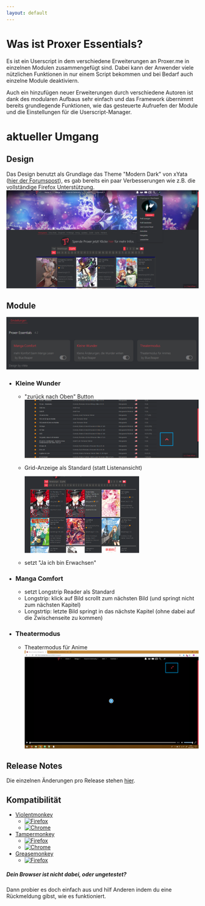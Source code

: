 ```yaml
---
layout: default
---
```

# Was ist Proxer Essentials?
Es ist ein Userscript in dem verschiedene Erweiterungen an Proxer.me in einzelnen Modulen zusammengefügt sind.
Dabei kann der Anwender viele nützlichen Funktionen in nur einem Script bekommen und bei Bedarf auch einzelne Module deaktiviern. 

Auch ein hinzufügen neuer Erweiterungen durch verschiedene Autoren ist dank des modularen Aufbaus sehr einfach und das Framework übernimmt bereits grundlegende Funktionen, wie das gesteuerte Aufruefen der Module und die Einstellungen für die Userscript-Manager.

# aktueller Umgang 

## Design
Das Design benutzt als Grundlage das Theme "Modern Dark" von xYata ([hier der Forumspost](https://proxer.me/forum/anwendungen/383233-theme-proxer-modern-dark)), es gab bereits ein paar Verbesserungen wie z.B. die vollständige Firefox Unterstützung.
![Bild of Design](screenshots/design.png)

## Module
![Bild der Module](screenshots/modules.PNG)
* ### Kleine Wunder
  * "zurück nach Oben" Button
![Back to Top](screenshots/Back-to-Top.png)
  * Grid-Anzeige als Standard (statt Listenansicht)
    
    <img src="screenshots/grid.png" width="300px" height="200px">
  * setzt "Ja ich bin Erwachsen"
* ### Manga Comfort
  * setzt Longstrip Reader als Standard
  * Longstrip: klick auf Bild scrollt zum nächsten Bild (und springt nicht zum nächsten Kapitel)
  * Longstrtip: letzte Bild springt in das nächste Kapitel (ohne dabei auf die Zwischenseite zu kommen)
* ### Theatermodus
  * Theatermodus für Anime
![Theatermodus](screenshots/theater.png)

## Release Notes
Die einzelnen Änderungen pro Release stehen [hier](https://github.com/Blue-Reaper/Proxer-Essentials/releases).
## Kompatibilität
* [Violentmonkey](https://violentmonkey.github.io/)
  * [![Firefox](https://img.shields.io/badge/Firefox-getestet-brightgreen.svg)](https://www.mozilla.org/de/firefox/)
  * [![Chrome](https://img.shields.io/badge/Chrome-getestet-brightgreen.svg)](https://www.google.de/chrome/index.html)
* [Tampermonkey](https://tampermonkey.net/)
  * [![Firefox](https://img.shields.io/badge/Firefox-ungetestet-lightgrey.svg)](https://www.mozilla.org/de/firefox/)
  * [![Chrome](https://img.shields.io/badge/Chrome-ungetestet-lightgrey.svg)](https://www.google.de/chrome/index.html)
* [Greasemonkey](https://www.greasespot.net/)
  * [![Firefox](https://img.shields.io/badge/Firefox-ungetestet-lightgrey.svg)](https://www.mozilla.org/de/firefox/)

##### Dein Browser ist nicht dabei, oder ungetestet?
Dann probier es doch einfach aus und hilf Anderen indem du eine Rückmeldung gibst, wie es funktioniert.
